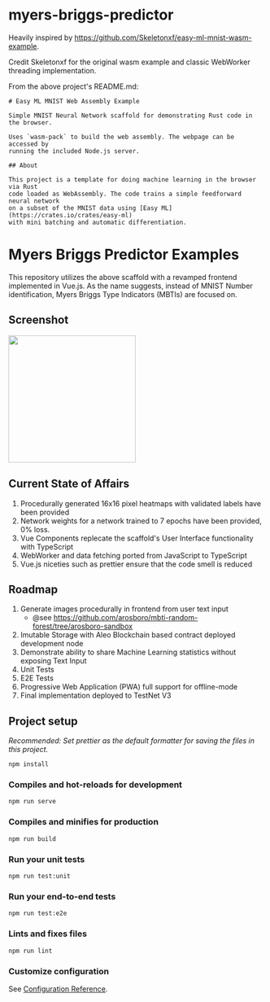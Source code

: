# myers-briggs-predictor

Heavily inspired by https://github.com/Skeletonxf/easy-ml-mnist-wasm-example.

Credit Skeletonxf for the original wasm example and classic WebWorker
threading implementation.

From the above project's README.md:

    # Easy ML MNIST Web Assembly Example

    Simple MNIST Neural Network scaffold for demonstrating Rust code in the browser.

    Uses `wasm-pack` to build the web assembly. The webpage can be accessed by
    running the included Node.js server.

    ## About

    This project is a template for doing machine learning in the browser via Rust
    code loaded as WebAssembly. The code trains a simple feedforward neural network
    on a subset of the MNIST data using [Easy ML](https://crates.io/crates/easy-ml)
    with mini batching and automatic differentiation.

# Myers Briggs Predictor Examples

This repository utilizes the above scaffold with a revamped frontend implemented in
Vue.js. As the name suggests, instead of MNIST Number identification, Myers Briggs
Type Indicators (MBTIs) are focused on.

## Screenshot

<img src="../main/screenshots/webpage.png?raw=true" height="250px"></img>

## Current State of Affairs

1. Procedurally generated 16x16 pixel heatmaps with validated labels have been provided
2. Network weights for a network trained to 7 epochs have been provided, 0% loss.
3. Vue Components replecate the scaffold's User Interface functionality with TypeScript
4. WebWorker and data fetching ported from JavaScript to TypeScript
5. Vue.js niceties such as prettier ensure that the code smell is reduced

## Roadmap

1. Generate images procedurally in frontend from user text input
   - @see https://github.com/arosboro/mbti-random-forest/tree/arosboro-sandbox
2. Imutable Storage with Aleo Blockchain based contract deployed development node
3. Demonstrate ability to share Machine Learning statistics without exposing Text Input
4. Unit Tests
5. E2E Tests
6. Progressive Web Application (PWA) full support for offline-mode
7. Final implementation deployed to TestNet V3

## Project setup

_Recommended: Set prettier as the default formatter for saving the files in this project._

```
npm install
```

### Compiles and hot-reloads for development

```
npm run serve
```

### Compiles and minifies for production

```
npm run build
```

### Run your unit tests

```
npm run test:unit
```

### Run your end-to-end tests

```
npm run test:e2e
```

### Lints and fixes files

```
npm run lint
```

### Customize configuration

See [Configuration Reference](https://cli.vuejs.org/config/).
